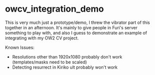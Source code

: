 # owcv_integration_demo

This is very much just a prototype/demo, I threw the vibrator part of this together in an afternoon.
It's mainly to give people in Furi's server something to play with, and also I guess to demonstrate an example of integrating with my OW2 CV project.

Known Issues:
- Resolutions other than 1920x1080 probably don't work (templates/masks need to be scaled)
- Detecting resurrect in Kiriko ult probably won't work
